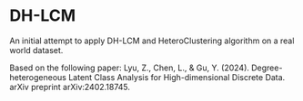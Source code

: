 # DH-LCM
An initial attempt to apply DH-LCM and HeteroClustering algorithm on a real world dataset.


Based on the following paper: Lyu, Z., Chen, L., & Gu, Y. (2024). Degree-heterogeneous Latent Class Analysis for High-dimensional Discrete Data. arXiv preprint arXiv:2402.18745.

